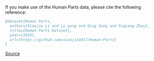 If you make use of the Human Parts data, please cite the following reference:

``` bibtex 
@dataset{Human Parts,
  author={Xiaojie Li and Lu yang and Qing Song and Fuqiang Zhou},
  title={Human Parts Dataset},
  year={2019},
  url={https://github.com/xiaojie1017/Human-Parts}
}
```

[Source](https://github.com/xiaojie1017/Human-Parts)